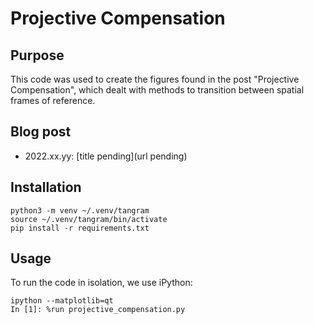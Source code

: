 # Projective Compensation

## Purpose

This code was used to create the figures found in the post "Projective
Compensation", which dealt with methods to transition between spatial frames of
reference.

## Blog post

- 2022.xx.yy: [title pending](url pending)

## Installation

```
python3 -m venv ~/.venv/tangram
source ~/.venv/tangram/bin/activate
pip install -r requirements.txt
```

## Usage

To run the code in isolation, we use iPython:

```
ipython --matplotlib=qt
In [1]: %run projective_compensation.py
```

